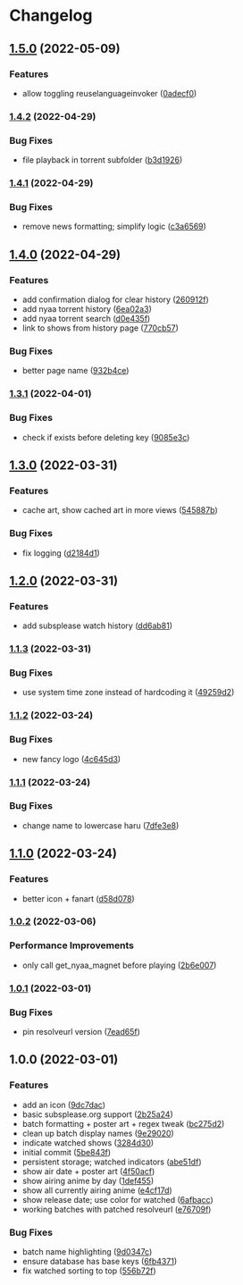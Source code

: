 # Changelog

## [1.5.0](https://github.com/pikdum/plugin.video.haru/compare/v1.4.2...v1.5.0) (2022-05-09)


### Features

* allow toggling reuselanguageinvoker ([0adecf0](https://github.com/pikdum/plugin.video.haru/commit/0adecf0624ceec2baa855a263f64228654681f2f))

### [1.4.2](https://github.com/pikdum/plugin.video.haru/compare/v1.4.1...v1.4.2) (2022-04-29)


### Bug Fixes

* file playback in torrent subfolder ([b3d1926](https://github.com/pikdum/plugin.video.haru/commit/b3d19265e3d4af227244b5a266a1766c9bc2ecf4))

### [1.4.1](https://github.com/pikdum/plugin.video.haru/compare/v1.4.0...v1.4.1) (2022-04-29)


### Bug Fixes

* remove news formatting; simplify logic ([c3a6569](https://github.com/pikdum/plugin.video.haru/commit/c3a656922396d7a48a1769b2de6299363d42378a))

## [1.4.0](https://github.com/pikdum/plugin.video.haru/compare/v1.3.1...v1.4.0) (2022-04-29)


### Features

* add confirmation dialog for clear history ([260912f](https://github.com/pikdum/plugin.video.haru/commit/260912f0b1d0eeec0d7811f85a98f5cac7685203))
* add nyaa torrent history ([6ea02a3](https://github.com/pikdum/plugin.video.haru/commit/6ea02a3b7cef69b9d0e9891ac32212cff771c3df))
* add nyaa torrent search ([d0e435f](https://github.com/pikdum/plugin.video.haru/commit/d0e435f8d4cbbeba695a5f6599605c9310cc7271))
* link to shows from history page ([770cb57](https://github.com/pikdum/plugin.video.haru/commit/770cb5742a34a4a2edaf3207ca0b87e60fa9a660))


### Bug Fixes

* better page name ([932b4ce](https://github.com/pikdum/plugin.video.haru/commit/932b4ce2d4d778938fa710ab6d7b82896d32510b))

### [1.3.1](https://github.com/pikdum/plugin.video.haru/compare/v1.3.0...v1.3.1) (2022-04-01)


### Bug Fixes

* check if exists before deleting key ([9085e3c](https://github.com/pikdum/plugin.video.haru/commit/9085e3cc706d74e969a9b0bb8154c0a060b7992e))

## [1.3.0](https://github.com/pikdum/plugin.video.haru/compare/v1.2.0...v1.3.0) (2022-03-31)


### Features

* cache art, show cached art in more views ([545887b](https://github.com/pikdum/plugin.video.haru/commit/545887b71a579a67bc38b08f24e139f67041dc37))


### Bug Fixes

* fix logging ([d2184d1](https://github.com/pikdum/plugin.video.haru/commit/d2184d15bcefc69ed7e386ae618f676e4745acf2))

## [1.2.0](https://github.com/pikdum/plugin.video.haru/compare/v1.1.3...v1.2.0) (2022-03-31)


### Features

* add subsplease watch history ([dd6ab81](https://github.com/pikdum/plugin.video.haru/commit/dd6ab81953155d465d28379ac4dd55a8743ee1b1))

### [1.1.3](https://github.com/pikdum/plugin.video.haru/compare/v1.1.2...v1.1.3) (2022-03-31)


### Bug Fixes

* use system time zone instead of hardcoding it ([49259d2](https://github.com/pikdum/plugin.video.haru/commit/49259d25197420a91d1c7d623a1c73c57c535151))

### [1.1.2](https://github.com/pikdum/plugin.video.haru/compare/v1.1.1...v1.1.2) (2022-03-24)


### Bug Fixes

* new fancy logo ([4c645d3](https://github.com/pikdum/plugin.video.haru/commit/4c645d359448db35ec612756c40b51d316d8e132))

### [1.1.1](https://github.com/pikdum/plugin.video.haru/compare/v1.1.0...v1.1.1) (2022-03-24)


### Bug Fixes

* change name to lowercase haru ([7dfe3e8](https://github.com/pikdum/plugin.video.haru/commit/7dfe3e834a7885bf32e68e65210144fa95160df1))

## [1.1.0](https://github.com/pikdum/plugin.video.haru/compare/v1.0.2...v1.1.0) (2022-03-24)


### Features

* better icon + fanart ([d58d078](https://github.com/pikdum/plugin.video.haru/commit/d58d0789703bdef8e6761811100faf9e70f0f873))

### [1.0.2](https://github.com/pikdum/plugin.video.haru/compare/v1.0.1...v1.0.2) (2022-03-06)


### Performance Improvements

* only call get_nyaa_magnet before playing ([2b6e007](https://github.com/pikdum/plugin.video.haru/commit/2b6e00733bc27c895b0ae445abe92f2af8606bf3))

### [1.0.1](https://github.com/pikdum/plugin.video.haru/compare/v1.0.0...v1.0.1) (2022-03-01)


### Bug Fixes

* pin resolveurl version ([7ead65f](https://github.com/pikdum/plugin.video.haru/commit/7ead65f82eefdb5776dfa3e4210d8fd7b9667b0a))

## 1.0.0 (2022-03-01)


### Features

* add an icon ([9dc7dac](https://github.com/pikdum/plugin.video.haru/commit/9dc7dac2904c60cb177aa62904aa8bf95f43bd22))
* basic subsplease.org support ([2b25a24](https://github.com/pikdum/plugin.video.haru/commit/2b25a247977f4399a4922531095f83f5b361e5b0))
* batch formatting + poster art + regex tweak ([bc275d2](https://github.com/pikdum/plugin.video.haru/commit/bc275d2f1e41efda7ccf80ba60c7a8673a434ccf))
* clean up batch display names ([9e29020](https://github.com/pikdum/plugin.video.haru/commit/9e29020c340002bdf26aaca3de5531dc22ab70ba))
* indicate watched shows ([3284d30](https://github.com/pikdum/plugin.video.haru/commit/3284d3041f48ded6d1665efc7828cc9e5a73b7ed))
* initial commit ([5be843f](https://github.com/pikdum/plugin.video.haru/commit/5be843fd6b4cd14ea2b705c5c5b2a73bfc4e2e14))
* persistent storage; watched indicators ([abe51df](https://github.com/pikdum/plugin.video.haru/commit/abe51df4f73789e721ae1dafbab67ea95f1f83b9))
* show air date + poster art ([4f50acf](https://github.com/pikdum/plugin.video.haru/commit/4f50acfa0af4651d4b0c66114f5bb4b45147bec1))
* show airing anime by day ([1def455](https://github.com/pikdum/plugin.video.haru/commit/1def45550cdf8c43b9555c411c5d0b238e192a5f))
* show all currently airing anime ([e4cf17d](https://github.com/pikdum/plugin.video.haru/commit/e4cf17da4698323a21fcd898bf15f5fa277a5a70))
* show release date; use color for watched ([6afbacc](https://github.com/pikdum/plugin.video.haru/commit/6afbacc7a620cc7961bc927996cd2097fcac2d6e))
* working batches with patched resolveurl ([e76709f](https://github.com/pikdum/plugin.video.haru/commit/e76709f64d5664eac7de4b63ad98e41de27910d2))


### Bug Fixes

* batch name highlighting ([9d0347c](https://github.com/pikdum/plugin.video.haru/commit/9d0347c75f0e400a61fb318162c8fce94185e671))
* ensure database has base keys ([6fb4371](https://github.com/pikdum/plugin.video.haru/commit/6fb4371acea14f29c73cd92350f6e20bf18717bc))
* fix watched sorting to top ([556b72f](https://github.com/pikdum/plugin.video.haru/commit/556b72f5dc5bfdf230bace268d278507ae1ec118))
